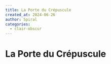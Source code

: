 ```yaml
---
title: La Porte du Crépuscule
created_at: 2024-06-26
author: Spiral
categories:
  - clair-obscur
---
```

# La Porte du Crépuscule

